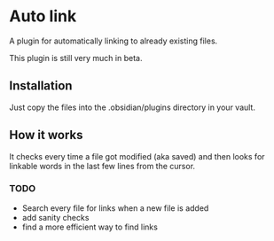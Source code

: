 # Auto link
A plugin for automatically linking to already existing files.

This plugin is still very much in beta.

## Installation
Just copy the files into the .obsidian/plugins directory in your vault.

## How it works 
It checks every time a file got modified (aka saved) and then looks for linkable words in the last few lines from the cursor. 

### TODO
- Search every file for links when a new file is added
- add sanity checks
- find a more efficient way to find links